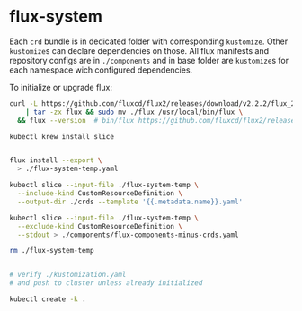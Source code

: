 # flux-system

Each `crd` bundle is in dedicated folder with corresponding `kustomize`. Other `kustomize`s can declare dependencies on those. 
All flux manifests and repository configs are in `./components` and in base folder are `kustomize`s for each namespace wich configured dependencies.

To initialize or upgrade flux:

```bash
curl -L https://github.com/fluxcd/flux2/releases/download/v2.2.2/flux_2.2.2_linux_amd64.tar.gz \
    | tar -zx flux && sudo mv ./flux /usr/local/bin/flux \
  && flux --version  # bin/flux https://github.com/fluxcd/flux2/releases

kubectl krew install slice


flux install --export \
  > ./flux-system-temp.yaml

kubectl slice --input-file ./flux-system-temp \
  --include-kind CustomResourceDefinition \
  --output-dir ./crds --template '{{.metadata.name}}.yaml'

kubectl slice --input-file ./flux-system-temp \
  --exclude-kind CustomResourceDefinition \
  --stdout > ./components/flux-components-minus-crds.yaml

rm ./flux-system-temp


# verify ./kustomization.yaml
# and push to cluster unless already initialized

kubectl create -k .
```
